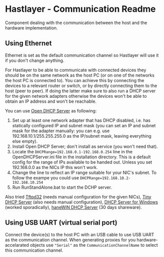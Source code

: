 # Hastlayer - Communication Readme



Component dealing with the communication between the host and the hardware implementation.


## Using Ethernet

Ethernet is set as the default communication channel so Hastlayer will use it if you don't change anything.

For Hastlayer to be able to communicate with connected devices they should be on the same network as the host PC (or on one of the networks the host PC is connected to). You can achieve this by connecting the devices to a relevant router or switch, or by directly connecting them to the host (peer to peer). If doing the latter make sure to also run a DHCP server for the given network adapters otherwise the devices won't be able to obtain an IP address and won't be reachable.

You can use [Open DHCP Server](http://dhcpserver.sourceforge.net/) as following:

1. Set up at least one network adapter that has DHCP disabled, i.e. has statically configured IP and subnet mask (you can set an IP and subnet mask for the adapter manually: you can e.g. use 192.168.10.1/255.255.255.0 as the IP/subnet mask, leaving everything else empty).
2. Install Open DHCP Server; don't install as service (you won't need that).
3. Locate the `DHCPRange=192.168.0.1-192.168.0.254` line in the OpenDHCPServer.ini file in the installation directory. This is a default config for the range of IPs available to be handed out. Unless you set 192.168.0.0 as the NICs IP this won't work.
4. Change the line to reflect an IP range suitable for your NIC's subnet. To follow the exampe you could use `DHCPRange=192.168.10.2-192.168.10.254`
5. Run RunStandAlone.bat to start the DCHP server.

Also tried [Tftpd32](http://tftpd32.jounin.net/) (needs manual configuration for the given NICs), [Tiny DHCP Server](http://softcab.com/dhcp-server/index.php) (also needs manual configuration), [DHCP Server for Windows](http://www.dhcpserver.de/) (worked sporadically), [haneWIN DHCP Server](http://www.hanewin.net/dhcp-e.htm) (30 days shareware).


## Using USB UART (virtual serial port)

Connect the device(s) to the host PC with an USB cable to use USB UART as the communication channel. When generating proxies for you hardware-accelarated objects use `"Serial"` as the `CommunicationChannelName` to select this communication channel.
